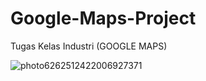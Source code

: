 # Google-Maps-Project
Tugas Kelas Industri (GOOGLE MAPS)

![photo6262512422006927371](https://user-images.githubusercontent.com/73814468/148782399-e490fc89-d7e1-41ec-814c-69e09a3e9fa7.jpg)
